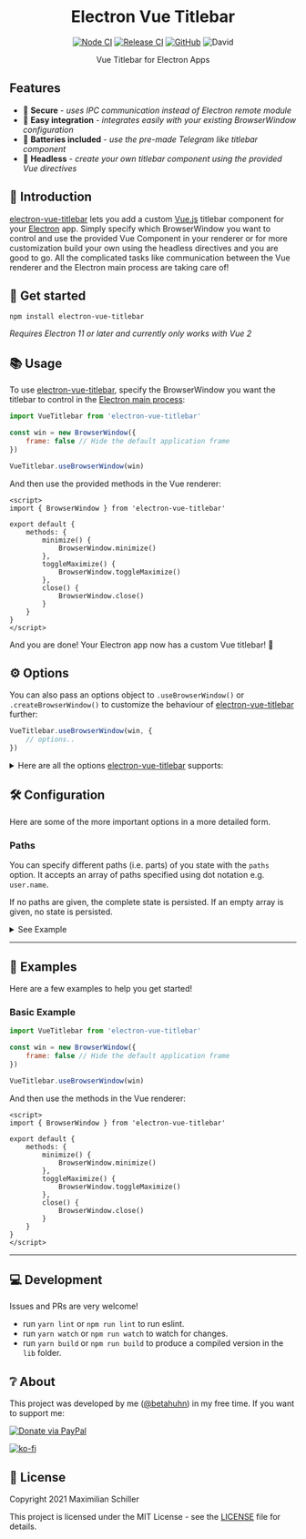 <div align="center">
  
# Electron Vue Titlebar

[![Node CI](https://github.com/BetaHuhn/electron-vue-titlebar/workflows/Node%20CI/badge.svg)](https://github.com/BetaHuhn/electron-vue-titlebar/actions?query=workflow%3A%22Node+CI%22) [![Release CI](https://github.com/BetaHuhn/electron-vue-titlebar/workflows/Release%20CI/badge.svg)](https://github.com/BetaHuhn/electron-vue-titlebar/actions?query=workflow%3A%22Release+CI%22) [![GitHub](https://img.shields.io/github/license/mashape/apistatus.svg)](https://github.com/BetaHuhn/electron-vue-titlebar/blob/master/LICENSE) ![David](https://img.shields.io/david/betahuhn/electron-vue-titlebar)

Vue Titlebar for Electron Apps

</div>

## Features

- 🔐 **Secure** - *uses IPC communication instead of Electron remote module*
- 🔌 **Easy integration** - *integrates easily with your existing BrowserWindow configuration*
- 🔋 **Batteries included** - *use the pre-made Telegram like titlebar component*
- 🤯 **Headless** - *create your own titlebar component using the provided Vue directives*

## 👋 Introduction

[electron-vue-titlebar](https://github.com/BetaHuhn/electron-vue-titlebar) lets you add a custom [Vue.js](https://vuejs.org/) titlebar component for your [Electron](https://www.electronjs.org/) app. Simply specify which BrowserWindow you want to control and use the provided Vue Component in your renderer or for more customization build your own using the headless directives and you are good to go. All the complicated tasks like communication between the Vue renderer and the Electron main process are taking care of! 

## 🚀 Get started

```shell
npm install electron-vue-titlebar
```

*Requires Electron 11 or later and currently only works with Vue 2*

## 📚 Usage

To use [electron-vue-titlebar](https://github.com/BetaHuhn/electron-vue-titlebar), specify the BrowserWindow you want the titlebar to control in the [Electron main process](https://www.electronjs.org/docs/tutorial/quick-start#run-the-main-process):

```js
import VueTitlebar from 'electron-vue-titlebar'

const win = new BrowserWindow({
	frame: false // Hide the default application frame
})

VueTitlebar.useBrowserWindow(win)
```

And then use the provided methods in the Vue renderer:

```vue
<script>
import { BrowserWindow } from 'electron-vue-titlebar'

export default {
	methods: {
		minimize() {
			BrowserWindow.minimize()
		},
		toggleMaximize() {
			BrowserWindow.toggleMaximize()
		},
		close() {
			BrowserWindow.close()
		}
	}
}
</script>
```

And you are done! Your Electron app now has a custom Vue titlebar! 🎉

## ⚙️ Options

You can also pass an options object to `.useBrowserWindow()` or `.createBrowserWindow()` to customize the behaviour of [electron-vue-titlebar](https://github.com/BetaHuhn/electron-vue-titlebar) further:

```js
VueTitlebar.useBrowserWindow(win, {
	// options..
})
```
<details><summary>Here are all the options <a href="https://github.com/BetaHuhn/electron-vue-titlebar">electron-vue-titlebar</a> supports:</summary>
<br>

| Name | Type | Description | Default |
| ------------- | ------------- | ------------- | ------------- |
| `isMaximized` | `boolean` | The initial window state | `false` |

</details>

## 🛠️ Configuration

Here are some of the more important options in a more detailed form.

### Paths

You can specify different paths (i.e. parts) of you state with the `paths` option. It accepts an array of paths specified using dot notation e.g. `user.name`.

If no paths are given, the complete state is persisted. If an empty array is given, no state is persisted.

<details><summary>See Example</summary><br>
	
```js
PersistedState.create({
	paths: ['user.token']
})
```

Here, only the `user.token` will be persisted and rehydrated.
	
</details>

---

## 📖 Examples

Here are a few examples to help you get started!

### Basic Example

```js
import VueTitlebar from 'electron-vue-titlebar'

const win = new BrowserWindow({
	frame: false // Hide the default application frame
})

VueTitlebar.useBrowserWindow(win)
```

And then use the methods in the Vue renderer:

```vue
<script>
import { BrowserWindow } from 'electron-vue-titlebar'

export default {
	methods: {
		minimize() {
			BrowserWindow.minimize()
		},
		toggleMaximize() {
			BrowserWindow.toggleMaximize()
		},
		close() {
			BrowserWindow.close()
		}
	}
}
</script>
```

---

## 💻 Development

Issues and PRs are very welcome!

- run `yarn lint` or `npm run lint` to run eslint.
- run `yarn watch` or `npm run watch` to watch for changes.
- run `yarn build` or `npm run build` to produce a compiled version in the `lib` folder.

## ❔ About

This project was developed by me ([@betahuhn](https://github.com/BetaHuhn)) in my free time. If you want to support me:

[![Donate via PayPal](https://img.shields.io/badge/paypal-donate-009cde.svg)](https://www.paypal.com/cgi-bin/webscr?cmd=_s-xclick&hosted_button_id=394RTSBEEEFEE)

[![ko-fi](https://ko-fi.com/img/githubbutton_sm.svg)](https://ko-fi.com/F1F81S2RK)

## 📄 License

Copyright 2021 Maximilian Schiller

This project is licensed under the MIT License - see the [LICENSE](LICENSE) file for details.
